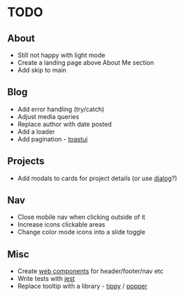 # TODO

## About

- Still not happy with light mode
- Create a landing page above About Me section
- Add skip to main

## Blog

- Add error handling (try/catch)
- Adjust media queries
- Replace author with date posted
- Add a loader
- Add pagination - [toastui](https://ui.toast.com/tui-pagination)

## Projects

- Add modals to cards for project details (or use [dialog](https://developer.mozilla.org/en-US/docs/Web/HTML/Element/dialog)?)

## Nav

- Close mobile nav when clicking outside of it
- Increase icons clickable areas
- Change color mode icons into a slide toggle

## Misc

- Create [web components](https://www.section.io/engineering-education/how-to-create-a-web-component-with-vanilla-javascript/) for header/footer/nav etc
- Write tests with [jest](https://jestjs.io/)
- Replace tooltip with a library - [tippy](https://atomiks.github.io/tippyjs/) / [popper](https://popper.js.org/)
